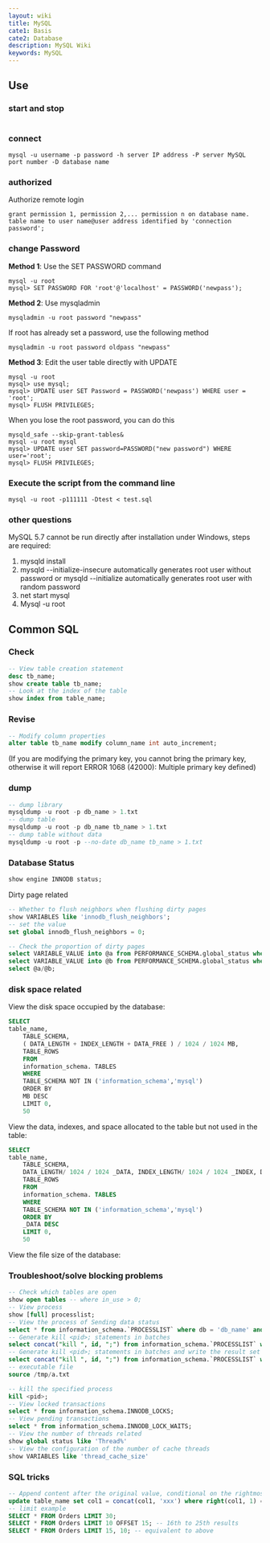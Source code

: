```yaml
---
layout: wiki
title: MySQL
cate1: Basis
cate2: Database
description: MySQL Wiki
keywords: MySQL
---
```


## Use

### start and stop

```
```

### connect

```
mysql -u username -p password -h server IP address -P server MySQL port number -D database name
```

### authorized

Authorize remote login

```
grant permission 1, permission 2,... permission n on database name. table name to user name@user address identified by 'connection password';

```
### change Password

**Method 1**: Use the SET PASSWORD command

```
mysql -u root
mysql> SET PASSWORD FOR 'root'@'localhost' = PASSWORD('newpass');
```

**Method 2**: Use mysqladmin

```
mysqladmin -u root password "newpass"
```

If root has already set a password, use the following method

```
mysqladmin -u root password oldpass "newpass"
```

**Method 3**: Edit the user table directly with UPDATE

```
mysql -u root
mysql> use mysql;
mysql> UPDATE user SET Password = PASSWORD('newpass') WHERE user = 'root';
mysql> FLUSH PRIVILEGES;
```

When you lose the root password, you can do this

```
mysqld_safe --skip-grant-tables&
mysql -u root mysql
mysql> UPDATE user SET password=PASSWORD("new password") WHERE user='root';
mysql> FLUSH PRIVILEGES;
```

### Execute the script from the command line

```
mysql -u root -p111111 -Dtest < test.sql
```

### other questions
MySQL 5.7 cannot be run directly after installation under Windows, steps are required:

1. mysqld install
2. mysqld --initialize-insecure automatically generates root user without password or mysqld --initialize automatically generates root user with random password
3. net start mysql
4. Mysql -u root

## Common SQL

### Check

```sql
-- View table creation statement
desc tb_name;
show create table tb_name;
-- Look at the index of the table
show index from table_name;
```

### Revise

```sql
-- Modify column properties
alter table tb_name modify column_name int auto_increment;
```

(If you are modifying the primary key, you cannot bring the primary key, otherwise it will report ERROR 1068 (42000): Multiple primary key defined)

### dump

```sql
-- dump library
mysqldump -u root -p db_name > 1.txt
-- dump table
mysqldump -u root -p db_name tb_name > 1.txt
-- dump table without data
mysqldump -u root -p --no-date db_name tb_name > 1.txt
```

### Database Status

```sql
show engine INNODB status;
```

Dirty page related

```sql
-- Whether to flush neighbors when flushing dirty pages
show VARIABLES like 'innodb_flush_neighbors';
-- set the value
set global innodb_flush_neighbors = 0;

-- Check the proportion of dirty pages
select VARIABLE_VALUE into @a from PERFORMANCE_SCHEMA.global_status where VARIABLE_NAME = 'Innodb_buffer_pool_pages_dirty';
select VARIABLE_VALUE into @b from PERFORMANCE_SCHEMA.global_status where VARIABLE_NAME = 'Innodb_buffer_pool_pages_total';
select @a/@b;
```

### disk space related

View the disk space occupied by the database:

```sql
SELECT
table_name,
    TABLE_SCHEMA,
    ( DATA_LENGTH + INDEX_LENGTH + DATA_FREE ) / 1024 / 1024 MB,
    TABLE_ROWS
    FROM
    information_schema. TABLES
    WHERE
    TABLE_SCHEMA NOT IN ('information_schema','mysql')
    ORDER BY
    MB DESC
    LIMIT 0,
    50
```

View the data, indexes, and space allocated to the table but not used in the table:

```sql
SELECT
table_name,
    TABLE_SCHEMA,
    DATA_LENGTH/ 1024 / 1024 _DATA, INDEX_LENGTH/ 1024 / 1024 _INDEX, DATA_FREE/ 1024 / 1024 _DATA_FREE,
    TABLE_ROWS
    FROM
    information_schema. TABLES
    WHERE
    TABLE_SCHEMA NOT IN ('information_schema','mysql')
    ORDER BY
    _DATA DESC
    LIMIT 0,
    50
```

View the file size of the database:

### Troubleshoot/solve blocking problems

```sql
-- Check which tables are open
show open tables -- where in_use > 0;
-- View process
show [full] processlist;
-- View the process of Sending data status
select * from information_schema.`PROCESSLIST` where db = 'db_name' and state = 'Sending data' order by time desc;
-- Generate kill <pid>; statements in batches
select concat("kill ", id, ";") from information_schema.`PROCESSLIST` where db = 'db_name' and state = 'Sending data' order by time desc;
-- Generate kill <pid>; statements in batches and write the result set to a file
select concat("kill ", id, ";") from information_schema.`PROCESSLIST` where db = 'db_name' and state = 'Sending data' order by time desc into outfile '/tmp/a.txt';
-- executable file
source /tmp/a.txt

-- kill the specified process
kill <pid>;
-- View locked transactions
select * from information_schema.INNODB_LOCKS;
-- View pending transactions
select * from information_schema.INNODB_LOCK_WAITS;
-- View the number of threads related
show global status like 'Thread%'
-- View the configuration of the number of cache threads
show VARIABLES like 'thread_cache_size'
```

### SQL tricks

```sql
-- Append content after the original value, conditional on the rightmost digits of the value
update table_name set col1 = concat(col1, 'xxx') where right(col1, 1) = '?';
-- limit example
SELECT * FROM Orders LIMIT 30;
SELECT * FROM Orders LIMIT 10 OFFSET 15; -- 16th to 25th results
SELECT * FROM Orders LIMIT 15, 10; -- equivalent to above
```
